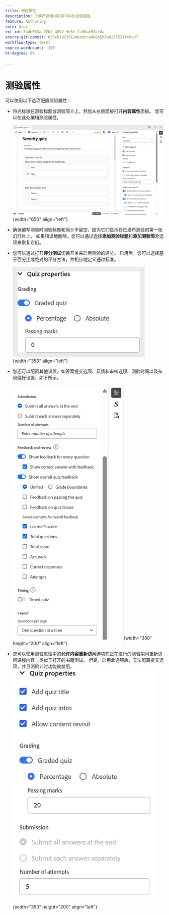 ```yaml
---
title: 测验属性
description: 了解产品培训和学习中的测验属性
feature: Authoring
role: User
exl-id: 5adb063a-92b2-4092-9e8e-2a30ae93af0a
source-git-commit: 0c3cb192391248adcca4b845b5e4237531fc0ab7
workflow-type: tm+mt
source-wordcount: '195'
ht-degree: 0%

---
```


# 测验属性

可以使用以下选项配置测验属性：

- 将光标放在测验标题或测验简介上，然后从右侧面板打开&#x200B;**内容属性**&#x200B;面板。 您可以在此处编辑测验属性。

  ![](assets/quiz-properties.png){width="650" align="left"}

- 确保编写测验时测验标题和简介不留空，因为它们显示在已发布测验的第一张幻灯片上。 如果错误地删除，您可以通过选择&#x200B;**添加测验标题**&#x200B;和&#x200B;**添加测验简介**&#x200B;选项来恢复它们。
- 您可以通过打开&#x200B;**评分测试**&#x200B;切换开关来启用测验的评分。 启用后，您可以选择基于百分比或绝对的评分方法，并相应地定义通过标准。

  ![](assets/quiz-grading.png){width="350" align="left"}

- 您还可以配置其他设置，如答案提交选项、反馈和审核选项、测验时间以及布局偏好设置，如下所示。

  ![](assets/additional-quiz-properties.png){width="350" height="200" align="left"}

- 您可以使用测验属性中的&#x200B;**允许内容重新访问**&#x200B;选项在正在进行的测验期间重新访问课程内容；类似于打开的书籍测试。 但是，启用此选项后，无法配置提交选项，并且测验计时功能被禁用。
  ![](assets/quiz-allow-content-revist.png){width="350" height="200" align="left"}
